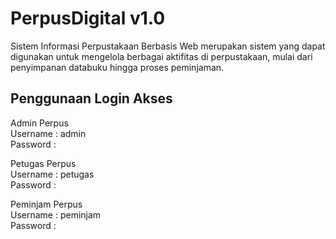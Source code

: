 # PerpusDigital v1.0
Sistem Informasi Perpustakaan Berbasis Web merupakan sistem yang dapat digunakan untuk mengelola berbagai aktifitas di perpustakaan, mulai dari penyimpanan databuku hingga proses peminjaman.

## Penggunaan Login Akses
            
Admin Perpus         
Username : admin     
Password :       
       
Petugas Perpus        
Username : petugas         
Password :        
         
Peminjam Perpus      
Username : peminjam        
Password :           
 
